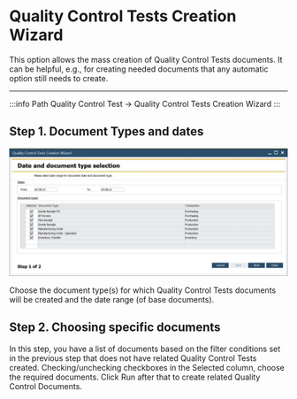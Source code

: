 # Quality Control Tests Creation Wizard

This option allows the mass creation of Quality Control Tests documents. It can be helpful, e.g., for creating needed documents that any automatic option still needs to create.

---

:::info Path
Quality Control Test → Quality Control Tests Creation Wizard
:::

## Step 1. Document Types and dates

![Wizard](./media/quality-control-tests-wizard.webp)

Choose the document type(s) for which Quality Control Tests documents will be created and the date range (of base documents).

## Step 2. Choosing specific documents

In this step, you have a list of documents based on the filter conditions set in the previous step that does not have related Quality Control Tests created. Checking/unchecking checkboxes in the Selected column, choose the required documents. Click Run after that to create related Quality Control Documents.
